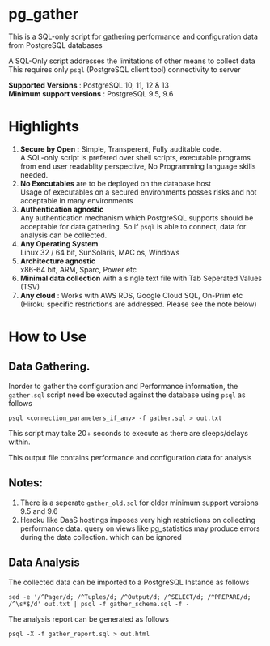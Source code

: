 # pg_gather
This is a SQL-only script for gathering performance and configuration data from PostgreSQL databases 

A SQL-Only script addresses the limitations of other means to collect data<br>
This requires only `psql` (PostgreSQL client tool) connectivity to server

**Supported Versions** : PostgreSQL 10, 11, 12 & 13  
**Minimum support versions** : PostgreSQL 9.5, 9.6


# Highlights
1. **Secure by Open :** Simple, Transperent, Fully auditable code.<br>
   A SQL-only script is prefered over shell scripts, executable programs from end user readablity perspective, No Programming language skills needed.
2. **No Executables** are to be deployed on the database host<br>
    Usage of executables on a secured environments posses risks and not acceptable in many environments
3. **Authentication agnostic**<br>
   Any authentication mechanism which PostgreSQL supports should be acceptable for data gathering. So if `psql` is able to connect, data for analysis can be collected.
4. **Any Operating System** <br>
   Linux 32 / 64 bit, SunSolaris, MAC os, Windows
5. **Architecture agnostic**<br>
   x86-64 bit, ARM, Sparc, Power etc
6. **Minimal data collection** with a single text file with Tab Seperated Values (TSV)
7. **Any cloud** : Works with AWS RDS, Google Cloud SQL, On-Prim etc<br> 
   (Hiroku specific restrictions are addressed. Please see the note below)

# How to Use

## Data Gathering.
Inorder to gather the configuration and Performance information, the `gather.sql` script need be executed against the database using `psql` as follows
```
psql <connection_parameters_if_any> -f gather.sql > out.txt
```
This script may take 20+ seconds to execute as there are sleeps/delays within. <br>

This output file contains performance and configuration data for analysis  

## Notes: 
   1. There is a seperate `gather_old.sql` for older minimum support versions 9.5 and 9.6
   2. Heroku like DaaS hostings imposes very high restrictions on collecting performance data. query on views like pg_statistics may produce errors during the data collection. which can be ignored

## Data Analysis
The collected data can be imported to a PostgreSQL Instance as follows
```
sed -e '/^Pager/d; /^Tuples/d; /^Output/d; /^SELECT/d; /^PREPARE/d; /^\s*$/d' out.txt | psql -f gather_schema.sql -f - 
```
The analysis report can be generated as follows
```
psql -X -f gather_report.sql > out.html
```
